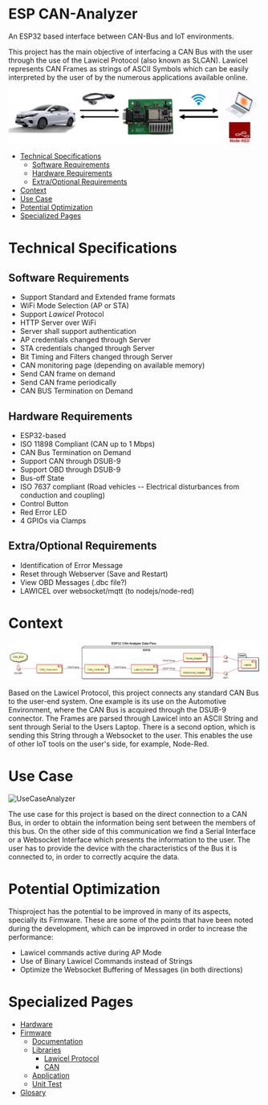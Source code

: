 # ESP CAN-Analyzer
An ESP32 based interface between CAN-Bus and IoT environments.

This project has the main objective of interfacing a CAN Bus with the user through the use of the Lawicel Protocol (also known as SLCAN). Lawicel represents CAN Frames as strings of ASCII Symbols which can be easily interpreted by the user of by the numerous applications available online. 

![Use_Environment](./Coding/fw/doc/Media/Use_Environment.png)

- [Technical Specifications](#Technical-Specifications)
	- [Software Requirements](#Software-Requirements)
	- [Hardware Requirements](#Hardware-Requirements)
	- [Extra/Optional Requirements](#Extra/Optional-Requirements)
- [Context](#Context)
- [Use Case](#Use-Case)
- [Potential Optimization](#Potential-Optimization)
- [Specialized Pages](#Specialized-Pages)

# Technical Specifications 
## Software Requirements
* Support Standard and Extended frame formats
* WiFi Mode Selection (AP or STA)
* Support *Lawicel* Protocol
* HTTP Server over WiFi
* Server shall support authentication
* AP credentials changed through Server
* STA credentials changed through Server
* Bit Timing and Filters changed through Server
* CAN monitoring page (depending on available memory)
* Send CAN frame on demand
* Send CAN frame periodically
* CAN BUS Termination on Demand

## Hardware Requirements
* ESP32-based
* ISO 11898 Compliant (CAN up to 1 Mbps)
* CAN Bus Termination on Demand
* Support CAN through DSUB-9
* Support OBD through DSUB-9
* Bus-off State
* ISO 7637 compliant (Road vehicles -- Electrical disturbances from conduction and coupling)
* Control Button
* Red Error LED
* 4 GPIOs via Clamps

## Extra/Optional Requirements
* Identification of Error Message
* Reset through Webserver (Save and Restart)
* View OBD Messages (.dbc file?)
* LAWICEL over websocket/mqtt (to nodejs/node-red)

# Context
![DataFlow](./Coding/fw/doc/Media/DataFlow.png)

Based on the Lawicel Protocol, this project connects any standard CAN Bus to the user-end system. One example is its use on the Automotive Environment, where the CAN Bus is acquired through the DSUB-9 connector. The Frames are parsed through Lawicel into an ASCII String and sent through Serial to the Users Laptop. There is a second option, which is sending this String through a Websocket to the user. This enables the use of other IoT tools on the user's side, for example, Node-Red.

# Use Case
![UseCaseAnalyzer](http://www.plantuml.com/plantuml/proxy?cache=no&src=https://raw.githubusercontent.com/NewTec-GmbH/esp32-can-iot/Playground/Coding/fw/doc/design/UseCaseAnalyzer.plantuml)

The use case for this project is based on the direct connection to a CAN Bus, in order to obtain the information being sent between the members of this bus. On the other side of this communication we find a Serial Interface or a Websocket Interface which presents the information to the user. The user has to provide the device with the characteristics of the Bus it is connected to, in order to correctly acquire the data.

# Potential Optimization

Thisproject has the potential to be improved in many of its aspects, specially its Firmware. These are some of the points that have been noted during the development, which can be improved in order to increase the performance:

* Lawicel commands active during AP Mode
* Use of Binary Lawicel Commands instead of Strings
* Optimize the Websocket Buffering of Messages (in both directions)

# Specialized Pages

* [Hardware](./Hardware/README.md)
* [Firmware](./Coding/fw/README.md)
	* [Documentation](./Coding/fw/doc/README.md)
	* [Libraries](./Coding/fw/lib/README.md)
		* [Lawicel Protocol](./Coding/fw/lib/Lawicel/README.md)
		* [CAN](./Coding/fw/lib/CAN/README.md)
	* [Application](./Coding/fw/src/README.md)
	* [Unit Test](./Coding/fw/test/README.md)
* [Glosary](./Coding/fw/doc/Glosary.md)